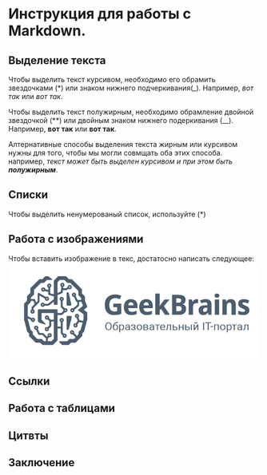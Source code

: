 # Инструкция для работы с Markdown.

## Выделение текста

Чтобы выделить текст курсивом, необходимо его обрамить звездочками (*) или знаком нижнего подчеркивания(_). Например, *вот так* или _вот так_.

Чтобы выделить текст полужирным, необходимо обрамление двойной звездочкой (**) или двойным знаком нижнего подеркивания (__). Например, **вот так** или __вот так__.

Алтернативные способы выделения текста жирным или курсивом нужны для того, чтобы мы могли совмщать оба этих способа. например, _текст может быть выделен курсивом и при этом быть **полужирным**_.

## Списки

Чтобы выделить ненумерованый список, используйте (*)

## Работа с изображениями

Чтобы вставить изображение в текс, достатосно написать следующее:
![логотип](geekbrains.jpg)

## Ссылки

## Работа с таблицами

## Цитвты

## Заключение